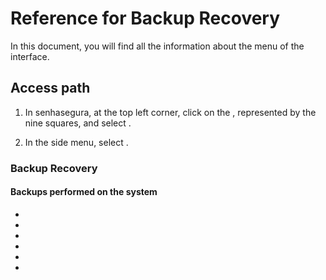 # Reference for Backup Recovery 

In this document, you will find all the information about the  menu of the  interface.

## Access path

1. In senhasegura, at the top left corner, click on the , represented by the nine squares, and select .

1. In the side menu, select .

### Backup Recovery

#### Backups performed on the system

* 
* 
* 
* 
* 
* 